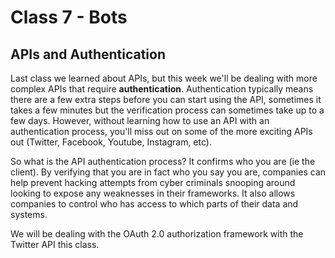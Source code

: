 # Class 7 -  Bots

## APIs and Authentication

Last class we learned about APIs, but this week we'll be dealing with more complex APIs that require **authentication**. Authentication typically means there are a few extra steps before you can start using the API, sometimes it takes a few minutes but the verification process can sometimes take up to a few days. However, without learning how to use an API with an authentication process, you'll miss out on some of the more exciting APIs out (Twitter, Facebook, Youtube, Instagram, etc).

So what is the API authentication process? It confirms who you are (ie the client). By verifying that you are in fact who you say you are, companies can help prevent hacking attempts from cyber criminals snooping around looking to expose any weaknesses in their frameworks. It also allows companies to control who has access to which parts of their data and systems.

We will be dealing with the OAuth 2.0 authorization framework with the Twitter API this class.